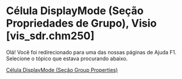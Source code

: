 
# Célula DisplayMode (Seção Propriedades de Grupo), Visio [vis_sdr.chm250]

Olá! Você foi redirecionado para uma das nossas páginas de Ajuda F1. Selecione o tópico que estava procurando abaixo.

[Célula DisplayMode (Seção Group Properties)](http://msdn.microsoft.com/library/e6d72529-aa03-e94b-130c-79ed04336299%28Office.15%29.aspx)
